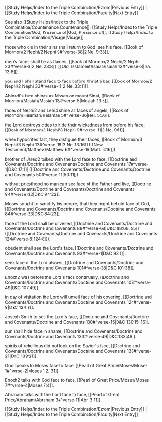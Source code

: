 [[Study Helps/Index to the Triple Combination/Ezrom|Previous Entry]]  ||  [[Study Helps/Index to the Triple Combination/Faculty|Next Entry]]

 See also [[Study Helps/Index to the Triple Combination/Countenance|Countenance]]; [[Study Helps/Index to the Triple Combination/God, Presence of|God, Presence of]]; [[Study Helps/Index to the Triple Combination/Visage|Visage]]

 those who die in their sins shall return to God, see his face, [[Book of Mormon/2 Nephi/2 Nephi 9#^verse-38|2 Ne. 9:38]].

 men's faces shall be as flames, [[Book of Mormon/2 Nephi/2 Nephi 23#^verse-8|2 Ne. 23:8]] ([[Old Testament/Isaiah/Isaiah 13#^verse-8|Isa. 13:8]]).

 you and I shall stand face to face before Christ's bar, [[Book of Mormon/2 Nephi/2 Nephi 33#^verse-11|2 Ne. 33:11]].

 Abinadi's face shines as Moses on mount Sinai, [[Book of Mormon/Mosiah/Mosiah 13#^verse-5|Mosiah 13:5]].

 faces of Nephi2 and Lehi4 shine as faces of angels, [[Book of Mormon/Helaman/Helaman 5#^verse-36|Hel. 5:36]].

 the Lord destroys cities to hide their wickedness from before his face, [[Book of Mormon/3 Nephi/3 Nephi 9#^verse-11|3 Ne. 9:11]].

 when hypocrites fast, they disfigure their faces, [[Book of Mormon/3 Nephi/3 Nephi 13#^verse-16|3 Ne. 13:16]] ([[New Testament/Matthew/Matthew 6#^verse-16|Matt. 6:16]]).

 brother of Jared2 talked with the Lord face to face, [[Doctrine and Covenants/Doctrine and Covenants/Doctrine and Covenants 17#^verse-1|D&C 17:1]] ([[Doctrine and Covenants/Doctrine and Covenants/Doctrine and Covenants 50#^verse-11|50:11]]).

 without priesthood no man can see face of the Father and live, [[Doctrine and Covenants/Doctrine and Covenants/Doctrine and Covenants 84#^verse-22|D&C 84:22]].

 Moses sought to sanctify his people, that they might behold face of God, [[Doctrine and Covenants/Doctrine and Covenants/Doctrine and Covenants 84#^verse-23|D&C 84:23]].

 face of the Lord shall be unveiled, [[Doctrine and Covenants/Doctrine and Covenants/Doctrine and Covenants 88#^verse-68|D&C 88:68, 95]] ([[Doctrine and Covenants/Doctrine and Covenants/Doctrine and Covenants 124#^verse-8|124:8]]).

 obedient shall see the Lord's face, [[Doctrine and Covenants/Doctrine and Covenants/Doctrine and Covenants 93#^verse-1|D&C 93:1]].

 seek face of the Lord always, [[Doctrine and Covenants/Doctrine and Covenants/Doctrine and Covenants 101#^verse-38|D&C 101:38]].

 Enoch2 was before the Lord's face continually, [[Doctrine and Covenants/Doctrine and Covenants/Doctrine and Covenants 107#^verse-49|D&C 107:49]].

 in day of visitation the Lord will unveil face of his covering, [[Doctrine and Covenants/Doctrine and Covenants/Doctrine and Covenants 124#^verse-8|D&C 124:8]].

 Joseph Smith to see the Lord's face, [[Doctrine and Covenants/Doctrine and Covenants/Doctrine and Covenants 130#^verse-15|D&C 130:15-16]].

 sun shall hide face in shame, [[Doctrine and Covenants/Doctrine and Covenants/Doctrine and Covenants 133#^verse-49|D&C 133:49]].

 spirits of rebellious did not look on the Savior's face, [[Doctrine and Covenants/Doctrine and Covenants/Doctrine and Covenants 138#^verse-21|D&C 138:21]].

 God speaks to Moses face to face, [[Pearl of Great Price/Moses/Moses 1#^verse-2|Moses 1:2, 31]].

 Enoch2 talks with God face to face, [[Pearl of Great Price/Moses/Moses 7#^verse-4|Moses 7:4]].

 Abraham talks with the Lord face to face, [[Pearl of Great Price/Abraham/Abraham 3#^verse-11|Abr. 3:11]].

[[Study Helps/Index to the Triple Combination/Ezrom|Previous Entry]]  ||  [[Study Helps/Index to the Triple Combination/Faculty|Next Entry]]